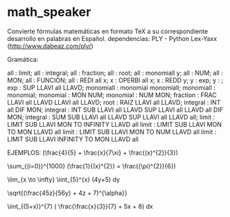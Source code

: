 # math_speaker
Convierte fórmulas matemáticas en formato TeX a su correspondiente desarrollo en palabras en Español.
dependencias: PLY - Python Lex-Yaxx (http://www.dabeaz.com/ply/)

Gramática: 

all : limit;
all : integral;
all : fraction;
all : root;
all : monomiall y;
all : NUM;
all : MON;
all : FUNCION;
all : REDI all x;
x : OPERBI all x;
x : REDD y;
y : exp;
y : ;
exp : SUP LLAVI all LLAVD;
monomiall : monomial monomiall;
monomiall : monomial;
monomial : MON NUM;
monomial : NUM MON;
fraction : FRAC LLAVI all LLAVD LLAVI all LLAVD;
root : RAIZ LLAVI all LLAVD;
integral : INT all DIF MON;
integral : INT SUB LLAVI all LLAVD SUP LLAVI all LLAVD all DIF MON;
integral : SUM SUB LLAVI all LLAVD SUP LLAVI all LLAVD all; 
limit : LIMIT SUB LLAVI MON TO INFINITY LLAVD all
limit : LIMIT SUB LLAVI MON TO MON LLAVD all
limit : LIMIT SUB LLAVI MON TO NUM LLAVD all
limit : LIMIT SUB LLAVI INFINITY TO MON LLAVD all


EJEMPLOS:
(\frac{4}{5} + \frac{x}{7\xi} + \frac{(x)^{2}}{3}) 

\sum_{(i=0)}^{1000} (\frac{1}{(x)^{2}} = \frac{(\pi)^{2}}{6}) 

\lim_{x \to \infty} \iint_{5}^{x} (4y+5) dy

\sqrt{(\frac{45z}{56y} + 4z + 7)^{\alpha}}

\iint_{(5+x)}^{7} ( \frac{\frac{x}{3}}{7} + 5x + 8) dx
